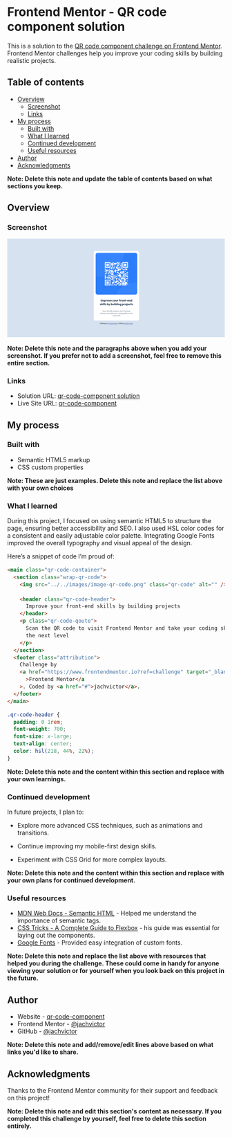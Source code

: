 # Frontend Mentor - QR code component solution

This is a solution to the [QR code component challenge on Frontend Mentor](https://www.frontendmentor.io/challenges/qr-code-component-iux_sIO_H). Frontend Mentor challenges help you improve your coding skills by building realistic projects.

## Table of contents

- [Overview](#overview)
  - [Screenshot](#screenshot)
  - [Links](#links)
- [My process](#my-process)
  - [Built with](#built-with)
  - [What I learned](#what-i-learned)
  - [Continued development](#continued-development)
  - [Useful resources](#useful-resources)
- [Author](#author)
- [Acknowledgments](#acknowledgments)

**Note: Delete this note and update the table of contents based on what sections you keep.**

## Overview

### Screenshot

![](./screenshot.jpg)

**Note: Delete this note and the paragraphs above when you add your screenshot. If you prefer not to add a screenshot, feel free to remove this entire section.**

### Links

- Solution URL: [qr-code-component solution](https://github.com/jachvictor/qr-code-component)
- Live Site URL: [qr-code-component](https://qr-code-component-green-xi.vercel.app)

## My process

### Built with

- Semantic HTML5 markup
- CSS custom properties

**Note: These are just examples. Delete this note and replace the list above with your own choices**

### What I learned

During this project, I focused on using semantic HTML5 to structure the page, ensuring better accessibility and SEO. I also used HSL color codes for a consistent and easily adjustable color palette. Integrating Google Fonts improved the overall typography and visual appeal of the design.

Here’s a snippet of code I’m proud of:

```html
<main class="qr-code-container">
  <section class="wrap-qr-code">
    <img src="../../images/image-qr-code.png" class="qr-code" alt="" />

    <header class="qr-code-header">
      Improve your front-end skills by building projects
    </header>
    <p class="qr-code-qoute">
      Scan the QR code to visit Frontend Mentor and take your coding skills to
      the next level
    </p>
  </section>
  <footer class="attribution">
    Challenge by
    <a href="https://www.frontendmentor.io?ref=challenge" target="_blank"
      >Frontend Mentor</a
    >. Coded by <a href="#">jachvictor</a>.
  </footer>
</main>
```

```css
.qr-code-header {
  padding: 0 1rem;
  font-weight: 700;
  font-size: x-large;
  text-align: center;
  color: hsl(218, 44%, 22%);
}
```

**Note: Delete this note and the content within this section and replace with your own learnings.**

### Continued development

In future projects, I plan to:

- Explore more advanced CSS techniques, such as animations and transitions.

- Continue improving my mobile-first design skills.

- Experiment with CSS Grid for more complex layouts.

**Note: Delete this note and the content within this section and replace with your own plans for continued development.**

### Useful resources

- [MDN Web Docs - Semantic HTML](https://developer.mozilla.org/en-US/docs/Web/HTML) - Helped me understand the importance of semantic tags.
- [CSS Tricks - A Complete Guide to Flexbox](https://web.dev) - his guide was essential for laying out the components.
- [Google Fonts](https://fonts.google.com/) - Provided easy integration of custom fonts.

**Note: Delete this note and replace the list above with resources that helped you during the challenge. These could come in handy for anyone viewing your solution or for yourself when you look back on this project in the future.**

## Author

- Website - [qr-code-component](https://qr-code-component-green-xi.vercel.app)
- Frontend Mentor - [@jachvictor](https://www.frontendmentor.io/profile/jachvictor)
- GitHub - [@jachvictor](https://github.com/jachvictor)

**Note: Delete this note and add/remove/edit lines above based on what links you'd like to share.**

## Acknowledgments

Thanks to the Frontend Mentor community for their support and feedback on this project!

**Note: Delete this note and edit this section's content as necessary. If you completed this challenge by yourself, feel free to delete this section entirely.**
